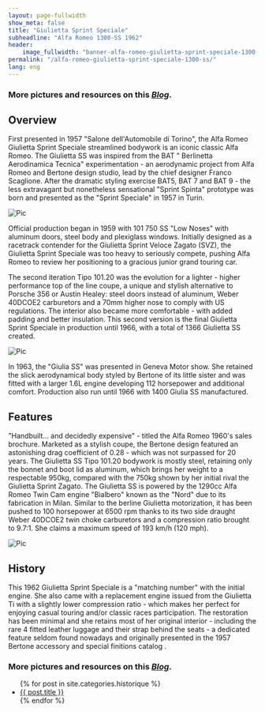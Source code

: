 ```yaml
---
layout: page-fullwidth
show_meta: false
title: "Giulietta Sprint Speciale"
subheadline: "Alfa Romeo 1300-SS 1962"
header:
    image_fullwidth: "banner-alfa-romeo-giulietta-sprint-speciale-1300-ss.jpg"
permalink: "/alfa-romeo-giulietta-sprint-speciale-1300-ss/"
lang: eng
---
```


### More pictures and resources on this [*Blog*](https://giulietta1300ss.blogspot.com/).

## Overview

First presented in 1957 "Salone dell'Automobile di Torino", the Alfa Romeo Giulietta Sprint Speciale streamlined bodywork is an iconic classic Alfa Romeo. The Giulietta SS was inspired from the BAT " Berlinetta Aerodinamica Tecnica" experimentation - an aerodynamic project from Alfa Romeo and Bertone design studio, lead by the chief designer Franco Scaglione. After the dramatic styling exercise BAT5, BAT 7 and BAT 9 - the less extravagant but nonetheless sensational "Sprint Spinta" prototype was born and presented as the "Sprint Speciale" in 1957 in Turin.

![Pic](/images/p-alfa-romeo-giulietta-sprint-speciale/alfa-romeo-giulieta-sprint-speciale-1300-ss-1.jpg)

Official production began in 1959 with 101 750 SS "Low Noses" with aluminum doors, steel body and plexiglass windows. Initially designed as a racetrack contender for the Giulietta Sprint Veloce Zagato (SVZ), the Giulietta Sprint Speciale was too heavy to seriously compete, pushing Alfa Romeo to review her positioning to a gracious junior grand touring car.

The second iteration Tipo 101.20 was the evolution for a lighter - higher performance top of the line coupe, a unique and stylish alternative to Porsche 356 or Austin Healey: steel doors instead of aluminum, Weber 40DCOE2 carburetors and a 70mm higher nose to comply with US regulations. The interior also became more comfortable - with added padding and better insulation. This second version is the final Giulietta Sprint Speciale in production until 1966, with a total of 1366 Giulietta SS created.

![Pic](/images/p-alfa-romeo-giulietta-sprint-speciale/alfa-romeo-giulieta-sprint-speciale-1300-ss-2.jpg)

In 1963, the "Giulia SS" was presented in Geneva Motor show. She retained the slick aerodynamical body styled by Bertone of its little sister and was fitted with a larger 1.6L engine developing 112 horsepower and additional comfort. Production also run until 1966 with 1400 Giulia SS manufactured.

## Features

"Handbuilt… and decidedly expensive" - titled the Alfa Romeo 1960's sales brochure. Marketed as a stylish coupe, the Bertone design featured an astonishing drag coefficient of 0.28 - which was not surpassed for 20 years. The Giulietta SS Tipo 101.20 bodywork is mostly steel, retaining only the bonnet and boot lid as aluminum, which brings her weight to a respectable 950kg, compared with the 750kg shown by her initial rival the Giulietta Sprint Zagato.
The Giulietta SS is powered by the 1290cc Alfa Romeo Twin Cam engine "Bialbero" known as the "Nord" due to its fabrication in Milan. Similar to the berline Giulietta motorization, it has been pushed to 100 horsepower at 6500 rpm thanks to its two side draught Weber 40DCOE2 twin choke carburetors and a compression ratio brought to 9.7:1. She claims a maximum speed of 193 km/h (120 mph).

![Pic](/images/p-alfa-romeo-giulietta-sprint-speciale/alfa-romeo-giulieta-sprint-speciale-1300-ss-0.jpg)

## History
This 1962 Giulietta Sprint Speciale is a "matching number" with the initial engine. She also came with a replacement engine issued from the Giulietta Ti with a slightly lower compression ratio - which makes her perfect for enjoying casual touring and/or  classic races participation.
The restoration has been minimal and she retains most of her original interior - including the rare 4 fitted leather luggage and their strap behind the seats - a dedicated feature seldom found nowadays and originally presented in the 1957 Bertone accessory and special finitions catalog .

### More pictures and resources on this [*Blog*](https://giulietta1300ss.blogspot.com/).


<ul>
    {% for post in site.categories.historique %}
    <li><a href="{{ site.url }}{{ site.baseurl }}{{ post.url }}">{{ post.title }}</a></li>
    {% endfor %}
</ul>

